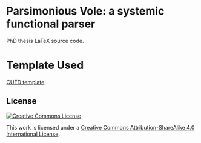 # Parsimonious Vole: a systemic functional parser

PhD thesis LaTeX source code.

# Template Used

[CUED template](https://github.com/kks32/phd-thesis-template)

## License
[![Creative Commons License](https://i.creativecommons.org/l/by-sa/4.0/88x31.png)](http://creativecommons.org/licenses/by-sa/4.0/)

This work is licensed under a [Creative Commons Attribution-ShareAlike 4.0 International License](http://creativecommons.org/licenses/by-sa/4.0/).
